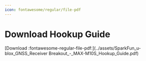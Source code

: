 ```yaml
---
icon: fontawesome/regular/file-pdf
---
```



# Download Hookup Guide
[Download :fontawesome-regular-file-pdf:](../assets/SparkFun_u-blox_GNSS_Receiver Breakout_-_MAX-M10S_Hookup_Guide.pdf)
